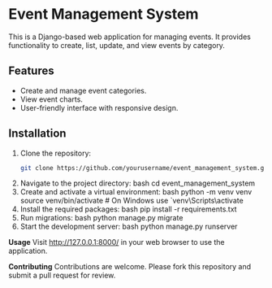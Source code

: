 # Event Management System

This is a Django-based web application for managing events. It provides functionality to create, list, update, and view events by category.

## Features

- Create and manage event categories.
- View event charts.
- User-friendly interface with responsive design.

## Installation

1. Clone the repository:
   ```bash
   git clone https://github.com/yourusername/event_management_system.git
2. Navigate to the project directory:
   bash
  cd event_management_system
3. Create and activate a virtual environment:
   bash
   python -m venv venv
   source venv/bin/activate  # On Windows use `venv\Scripts\activate
4. Install the required packages:
   bash
   pip install -r requirements.txt
5. Run migrations:
   bash
   python manage.py migrate
6. Start the development server:
   bash
   python manage.py runserver

**Usage**
Visit http://127.0.0.1:8000/ in your web browser to use the application.

**Contributing**
Contributions are welcome. Please fork this repository and submit a pull request for review.



